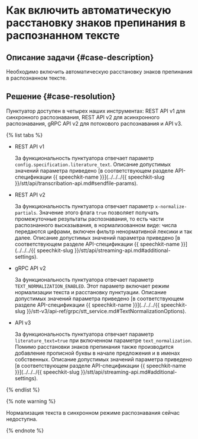 # Как включить автоматическую расстановку знаков препинания в распознанном тексте


## Описание задачи {#case-description}

Необходимо включить автоматическую расстановку знаков препинания в распознанном тексте.

## Решение {#case-resolution}

Пунктуатор доступен в четырех наших инструментах: REST API v1 для синхронного распознавания, REST API v2 для асинхронного распознавания, gRPC API v2 для потокового распознавания и API v3.

{% list tabs %}

- REST API v1
  
  За функциональность пунктуатора отвечает параметр `config.specification.literature_text`. Описание допустимых значений параметра приведено [в соответствующем разделе API-спецификации {{ speechkit-name }}](../../../{{ speechkit-slug }}/stt/api/transcribation-api.md#sendfile-params).

- REST API v2
  
  За функциональность пунктуатора отвечает параметр `x-normalize-partials`. Значение этого флага `true` позволяет получать промежуточные результаты распознавания, то есть части распознанного высказывания, в нормализованном виде: числа передаются цифрами, включен фильтр ненормативной лексики и так далее. Описание допустимых значений параметра приведено [в соответствующем разделе API-спецификации {{ speechkit-name }}](../../../{{ speechkit-slug }}/stt/api/streaming-api.md#additional-settings).

- gRPC API v2
  
  За функциональность пунктуатора отвечает параметр `TEXT_NORMALIZATION_ENABLED`. Этот параметр включает режим нормализации текста и расстановку пунктуации. Описание допустимых значений параметра приведено [в соответствующем разделе API-спецификации {{ speechkit-name }}](../../../{{ speechkit-slug }}/stt-v3/api-ref/grpc/stt_service.md#TextNormalizationOptions).

- API v3
  
  За функциональность пунктуатора отвечает параметр `literature_text=true` при включенном параметре `text_normalization`. Помимо расстановки знаков препинания также производится добавление прописной буквы в начале предложения и в именах собственных. Описание допустимых значений параметра приведено [в соответствующем разделе API-спецификации {{ speechkit-name }}](../../../{{ speechkit-slug }}/stt/api/streaming-api.md#additional-settings).
  
{% endlist %}

{% note warning %}

Нормализация текста в синхронном режиме распознавания сейчас недоступна.

{% endnote %}
